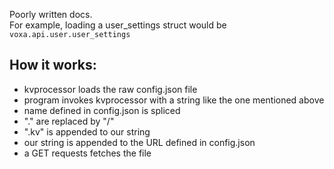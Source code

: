Poorly written docs. \
For example, loading a user_settings struct would be `voxa.api.user.user_settings`
## How it works: 
 - kvprocessor loads the raw config.json file
 - program invokes kvprocessor with a string like the one mentioned above
 - name defined in config.json is spliced
 - "." are replaced by "/"
 - ".kv" is appended to our string
 - our string is appended to the URL defined in config.json
 - a GET requests fetches the file